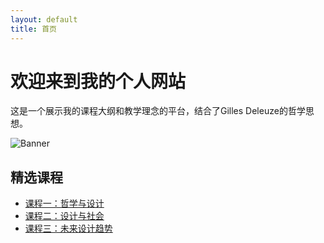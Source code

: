 ```yaml
---
layout: default
title: 首页
---
```


# 欢迎来到我的个人网站

这是一个展示我的课程大纲和教学理念的平台，结合了Gilles Deleuze的哲学思想。

![Banner](assets/images/banner.jpg)

## 精选课程

- [课程一：哲学与设计](/courses/example-syllabus)
- [课程二：设计与社会](/courses/example-syllabus)
- [课程三：未来设计趋势](/courses/example-syllabus)
